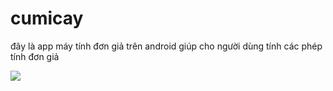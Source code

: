 # cumicay
<p>đây là app máy tính đơn giả trên android giúp cho người dùng tính các phép tính đơn giả</p>
<img src="https://scontent.fhan5-4.fna.fbcdn.net/v/t1.0-9/56508770_2202368160076120_6775009398440853504_n.jpg?_nc_cat=104&_nc_oc=AQnutkHS8VoAR4ajhzmyJUUNyz4W9Q1HjVPmsvAsVAheItxTzIv9ZsATfwLj4gL0SO7ZvazCqX6yb5V6WGPqZrd2&_nc_ht=scontent.fhan5-4.fna&oh=d8891d03993f3affab2bc08f72eace1f&oe=5D48C918">
